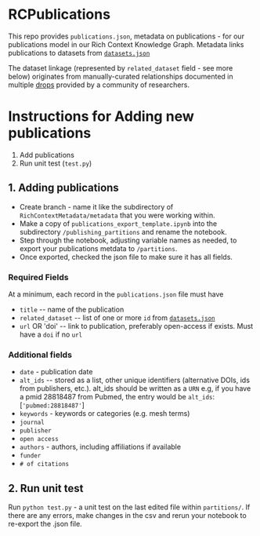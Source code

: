 # RCPublications

This repo provides `publications.json`, metadata on publications - for our publications model in our Rich Context Knowledge Graph. Metadata links publications to datasets from [`datasets.json`](https://github.com/NYU-CI/RCDatasets)

The dataset linkage (represented by `related_dataset` field - see more below) originates from manually-curated relationships documented in multiple [drops](https://github.com/NYU-CI/RichContextMetadata/tree/master/metadata) provided by a community of researchers.

# Instructions for Adding new publications
1. Add publications
2. Run unit test (`test.py`)

## 1. Adding publications 
* Create branch - name it like the subdirectory of `RichContextMetadata/metadata` that you were working within.
* Make a copy of `publications_export_template.ipynb` into the subdirectory `/publishing_partitions` and rename the notebook.
* Step through the notebook, adjusting variable names as needed, to export your publications metdata to `/partitions`.
* Once exported, checked the json file to make sure it has all fields.

### Required Fields
At a minimum, each record in the `publications.json` file must have
  * `title` -- name of the publication
  * `related_dataset` -- list of one or more `id` from [`datasets.json`](https://github.com/NYU-CI/RCDatasets/datasets.json)
  * `url` OR 'doi' -- link to publication, preferably open-access if exists. Must have a `doi` if no `url`

### Additional fields
* `date` - publication date
* `alt_ids` -- stored as a list, other unique identifiers (alternative DOIs, ids from publishers, etc.). alt_ids should be written as a `URN` e.g, if you have a pmid 28818487 from Pubmed, the entry would be  `alt_ids`: [`'pubmed:28818487'`]
* `keywords` - keywords or categories (e.g. mesh terms)
* `journal`
* `publisher`
* `open access`
* `authors` - authors, including affiliations if available
* `funder`
* `# of citations`


## 2. Run unit test
Run `python test.py` - a unit test on the last edited file within `partitions/`. If there are any errors,  make changes in the csv and rerun your notebook to re-export the .json file.